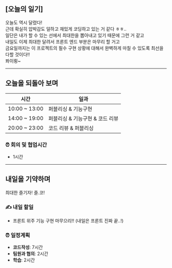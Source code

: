 ## [오늘의 일기]
오늘도 역시 달렸다!  
근데 확실히 압박감도 덜하고 재밌게 코딩하고 있는 거 같다 ㅎㅎ..  
일단은 내가 할 수 있는 선에서 최대한을 뽑아내고 있기 때문에 그런 거 같고  
내일도 이제 최대한 달려서 프론트 엔드 부분은 마무리 할 거고  
금요일까지는 이 프로젝트의 필수 구현 상황에 대해서 완벽하게 마칠 수 있도록 최선을 다할 것이다!!  
퐈이륑~

---

## 오늘을 되돌아 보며

| 시간 | 일과 |
| --- | --- |
| 10:00 ~ 13:00 | 퍼블리싱 & 기능구현  |
| 14:00 ~ 19:00 | 퍼블리싱 & 기능구현 & 코드 리뷰 |
| 20:00 ~ 23:00 | 코드 리뷰 & 퍼블리싱 |


### ⏰ 회의 및 협업시간

- 1시간


---

## 내일을 기약하며

최대한 즐기자! 즐.코!

### ✍️ 내일 할일

- 프론트 위주 기능 구현 마무으리!! (내일은 프론트 진짜 끝..!)

### ⏰ 일정계획

- **코드작성**: 7시간
- **팀원과 협의**: 2시간
- **학습**: 2시간